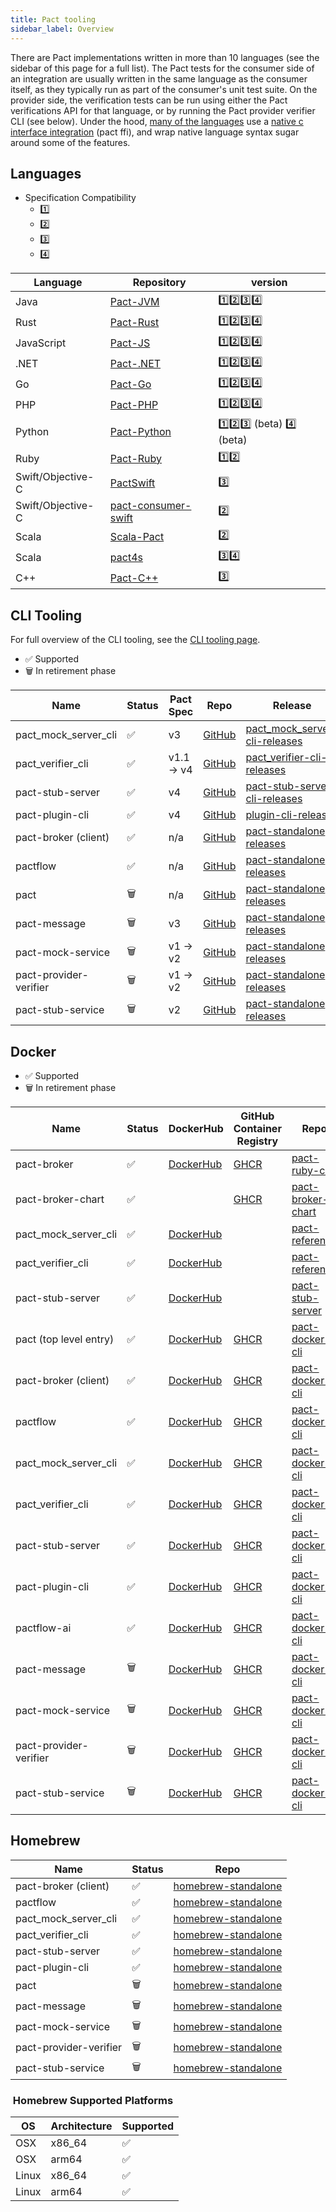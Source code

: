 ```yaml
---
title: Pact tooling
sidebar_label: Overview
---
```


There are Pact implementations written in more than 10 languages (see the sidebar of this page for a full list). The Pact tests for the consumer side of an integration are usually written in the same language as the consumer itself, as they typically run as part of the consumer's unit test suite. On the provider side, the verification tests can be run using either the Pact verifications API for that language, or by running the Pact provider verifier CLI (see below). Under the hood, [many of the languages][wrapper] use a [native c interface integration](./other_languages#native-c-interface-integration-v2v3v4-specification-support) (pact ffi), and wrap native language syntax sugar around some of the features.

## Languages

- Specification Compatibility
  - [1️⃣][pact-spec-one]
  - [2️⃣][pact-spec-two]
  - [3️⃣][pact-spec-three]
  - [4️⃣][pact-spec-four]

[pact-spec-one]: https://github.com/pact-foundation/pact-specification/tree/version-1
[pact-spec-two]: https://github.com/pact-foundation/pact-specification/tree/version-2
[pact-spec-three]: https://github.com/pact-foundation/pact-specification/tree/version-3
[pact-spec-four]: https://github.com/pact-foundation/pact-specification/tree/version-4

| Language          | Repository            |  version                                                                         |
| ----------------- | --------------------- |  ------------------------------------------------------------------------------- |
| Java              | [Pact-JVM]            | [1️⃣][pact-spec-one][2️⃣][pact-spec-two][3️⃣][pact-spec-three][4️⃣][pact-spec-four]   |
| Rust              | [Pact-Rust]           | [1️⃣][pact-spec-one][2️⃣][pact-spec-two][3️⃣][pact-spec-three][4️⃣][pact-spec-four]   |
| JavaScript        | [Pact-JS]             | [1️⃣][pact-spec-one][2️⃣][pact-spec-two][3️⃣][pact-spec-three][4️⃣][pact-spec-four]   |
| .NET              | [Pact-.NET]           | [1️⃣][pact-spec-one][2️⃣][pact-spec-two][3️⃣][pact-spec-three][4️⃣][pact-spec-four]   |
| Go                | [Pact-Go]             | [1️⃣][pact-spec-one][2️⃣][pact-spec-two][3️⃣][pact-spec-three][4️⃣][pact-spec-four]   |
| PHP               | [Pact-PHP]            | [1️⃣][pact-spec-one][2️⃣][pact-spec-two][3️⃣][pact-spec-three][4️⃣][pact-spec-four]   |
| Python            | [Pact-Python]         | [1️⃣][pact-spec-one][2️⃣][pact-spec-two][3️⃣][pact-spec-three] (beta) [4️⃣](pact-spec-four) (beta) |
| Ruby              | [Pact-Ruby]           | [1️⃣][pact-spec-one][2️⃣][pact-spec-two]                                           |
| Swift/Objective-C | [PactSwift]           | [3️⃣][pact-spec-three]                                                            |
| Swift/Objective-C | [pact-consumer-swift] | [2️⃣][pact-spec-two]                                                              |
| Scala             | [Scala-Pact]          | [2️⃣][pact-spec-two]                                                              |
| Scala             | [pact4s]              | [3️⃣][pact-spec-three][4️⃣][pact-spec-four]                                        |
| C++               | [Pact-C++]            | [3️⃣][pact-spec-three]                                                            |

[Pact-JVM]: ./jvm
[Pact-JS]: ./javascript/readme
[Pact-Ruby]: ./ruby/readme
[Pact-.NET]: ./net
[Pact-Go]: ./go
[Pact-PHP]: ./php/readme
[Pact-Python]: ./python
[PactSwift]: ./swift
[pact-consumer-swift]: ./swift
[Scala-Pact]: ./scala
[pact4s]: ./scala
[Pact-Rust]: ./rust
[Pact-C++]: ./cpp

## CLI Tooling

For full overview of the CLI tooling, see the [CLI tooling page](./cli).

- ✅ Supported
- 🗑 In retirement phase

| Name                   | Status | Pact Spec  | Repo                          | Release                                             |
| ---------------------- | ------ | ---------- | ----------------------------- | --------------------------------------------------- |
| pact_mock_server_cli   | ✅     | v3         | [GitHub][mock-cli]            | [pact_mock_server-cli-releases][mock-cli-releases]  |
| pact_verifier_cli      | ✅     | v1.1 -> v4 | [GitHub][verifier-cli]        | [pact_verifier-cli-releases][verifier-cli-releases] |
| pact-stub-server       | ✅     | v4         | [GitHub][stub-cli]            | [pact-stub-server-cli-releases][stub-cli-releases]  |
| pact-plugin-cli        | ✅     | v4         | [GitHub][plugin-cli]          | [plugin-cli-releases][plugin-cli-releases]          |
| pact-broker (client)   | ✅     | n/a        | [GitHub][broker-client-cli]   | [pact-standalone releases][pact-standalone-release] |
| pactflow               | ✅     | n/a        | [GitHub][pactflow-client-cli] | [pact-standalone releases][pact-standalone-release] |
| pact                   | 🗑     | n/a        | [GitHub][pact-cli]            | [pact-standalone releases][pact-standalone-release] |
| pact-message           | 🗑     | v3         | [GitHub][message-cli-legacy]  | [pact-standalone releases][pact-standalone-release] |
| pact-mock-service      | 🗑     | v1 -> v2   | [GitHub][mock-cli-legacy]     | [pact-standalone releases][pact-standalone-release] |
| pact-provider-verifier | 🗑     | v1 -> v2   | [GitHub][verifier-cli-legacy] | [pact-standalone releases][pact-standalone-release] |
| pact-stub-service      | 🗑     | v2         | [GitHub][stub-cli-legacy]     | [pact-standalone releases][pact-standalone-release] |

[verifier-cli]: https://github.com/pact-foundation/pact-reference/tree/master/rust/pact_verifier_cli
[stub-cli]: https://github.com/pact-foundation/pact-stub-server
[mock-cli]: https://github.com/pact-foundation/pact-core-mock-server/tree/main/pact_mock_server_cli
[plugin-cli]: https://github.com/pact-foundation/pact-plugins/tree/main/cli
[verifier-cli-releases]: https://github.com/pact-foundation/pact-reference/releases
[stub-cli-releases]: https://github.com/pact-foundation/pact-stub-server/releases
[mock-cli-releases]: https://github.com/pact-foundation/pact-core-mock-server/releases
[plugin-cli-releases]: https://github.com/pact-foundation/pact-plugins/releases
[verifier-cli-legacy]: https://github.com/pact-foundation/pact-provider-verifier
[stub-cli-legacy]: https://github.com/pact-foundation/pact-stub-service
[message-cli-legacy]: https://github.com/pact-foundation/pact-message-ruby
[mock-cli-legacy]: https://github.com/pact-foundation/pact-mock_service
[broker-client-cli]: https://github.com/pact-foundation/pact_broker-client
[pactflow-client-cli]: https://github.com/pact-foundation/pact_broker-client?tab=readme-ov-file#provider-contracts-pactflow-only
[pact-cli]: https://github.com/pact-foundation/pact-ruby/tree/master/lib/pact/cli
[wrapper]: /wrapper_implementations
[pact-standalone-release]: https://github.com/pact-foundation/pact-standalone/releases

## Docker

- ✅ Supported
- 🗑 In retirement phase

| Name                   | Status | DockerHub                        | GitHub Container Registry               | Repo                                        |
| ---------------------- | ------ | -------------------------------- | --------------------------------------- | ------------------------------------------- |
| pact-broker            | ✅     | [DockerHub][pact-broker-docker]  | [GHCR][pact-broker-docker-github]       | [pact-ruby-cli][pact-broker-docker-repo]    |
| pact-broker-chart      | ✅     |                                  | [GHCR][pact-broker-chart-docker-github] | [pact-broker-chart][pact-broker-chart-repo] |
| pact_mock_server_cli   | ✅     | [DockerHub][mock-cli-docker]     |                                         | [pact-reference][mock-cli-docker-repo]      |
| pact_verifier_cli      | ✅     | [DockerHub][verifier-cli-docker] |                                         | [pact-reference][verifier-cli-docker-repo]  |
| pact-stub-server       | ✅     | [DockerHub][stub-cli-docker]     |                                         | [pact-stub-server][stub-cli-docker-repo]    |
| pact (top level entry) | ✅     | [DockerHub][pact-cli-docker]     | [GHCR][pact-cli-docker-github]          | [pact-docker-cli][pact-cli-docker-repo]       |
| pact-broker (client)   | ✅     | [DockerHub][pact-cli-docker]     | [GHCR][pact-cli-docker-github]          | [pact-docker-cli][pact-cli-docker-repo]       |
| pactflow               | ✅     | [DockerHub][pact-cli-docker]     | [GHCR][pact-cli-docker-github]          | [pact-docker-cli][pact-cli-docker-repo]       |
| pact_mock_server_cli   | ✅     | [DockerHub][pact-cli-docker]     | [GHCR][pact-cli-docker-github]          | [pact-docker-cli][pact-cli-docker-repo]       |
| pact_verifier_cli      | ✅     | [DockerHub][pact-cli-docker]     | [GHCR][pact-cli-docker-github]          | [pact-docker-cli][pact-cli-docker-repo]       |
| pact-stub-server       | ✅     | [DockerHub][pact-cli-docker]     | [GHCR][pact-cli-docker-github]          | [pact-docker-cli][pact-cli-docker-repo]       |
| pact-plugin-cli        | ✅     | [DockerHub][pact-cli-docker]     | [GHCR][pact-cli-docker-github]          | [pact-docker-cli][pact-cli-docker-repo]       |
| pactflow-ai            | ✅     | [DockerHub][pact-cli-docker]     | [GHCR][pact-cli-docker-github]          | [pact-docker-cli][pact-cli-docker-repo]       |
| pact-message           | 🗑     | [DockerHub][pact-cli-docker]     | [GHCR][pact-cli-docker-github]          | [pact-docker-cli][pact-cli-docker-repo]       |
| pact-mock-service      | 🗑     | [DockerHub][pact-cli-docker]     | [GHCR][pact-cli-docker-github]          | [pact-docker-cli][pact-cli-docker-repo]       |
| pact-provider-verifier | 🗑     | [DockerHub][pact-cli-docker]     | [GHCR][pact-cli-docker-github]          | [pact-docker-cli][pact-cli-docker-repo]       |
| pact-stub-service      | 🗑     | [DockerHub][pact-cli-docker]     | [GHCR][pact-cli-docker-github]          | [pact-docker-cli][pact-cli-docker-repo]       |

[verifier-cli-docker]: https://hub.docker.com/r/pactfoundation/pact-ref-verifier
[stub-cli-docker]: https://hub.docker.com/r/pactfoundation/pact-stub-server
[mock-cli-docker]: https://hub.docker.com/r/pactfoundation/pact-ref-mock-server
[pact-cli-docker]: https://hub.docker.com/r/pactfoundation/pact-cli
[pact-cli-docker-github]: https://github.com/pact-foundation/pact-ruby-cli/pkgs/container/pact-cli
[pact-broker-docker]: https://hub.docker.com/r/pactfoundation/pact-broker
[pact-broker-docker-github]: https://github.com/pact-foundation/pact-broker-docker/pkgs/container/pact-broker
[pact-broker-chart-docker-github]: https://github.com/pact-foundation/pact-broker-chart/pkgs/container/pact-broker-chart%2Fpact-broker
[verifier-cli-docker-repo]: https://github.com/pact-foundation/pact-reference/blob/master/rust/pact_verifier_cli/Dockerfile
[stub-cli-docker-repo]: https://github.com/pact-foundation/pact-stub-server/tree/master/docker
[mock-cli-docker-repo]: https://github.com/pact-foundation/pact-reference/blob/master/rust/pact_mock_server_cli/Dockerfile
[pact-cli-docker-repo]: https://github.com/pact-foundation/pact-ruby-cli
[pact-broker-docker-repo]: https://github.com/pact-foundation/pact-broker-docker
[pact-broker-chart-repo]: https://github.com/pact-foundation/pact-broker-chart

## Homebrew

| Name                   | Status | Repo                  |
| ---------------------- | ------ | --------------------- |
| pact-broker (client)   | ✅     | [homebrew-standalone] |
| pactflow               | ✅     | [homebrew-standalone] |
| pact_mock_server_cli   | ✅     | [homebrew-standalone] |
| pact_verifier_cli      | ✅     | [homebrew-standalone] |
| pact-stub-server       | ✅     | [homebrew-standalone] |
| pact-plugin-cli        | ✅     | [homebrew-standalone] |
| pact                   | 🗑     | [homebrew-standalone] |
| pact-message           | 🗑     | [homebrew-standalone] |
| pact-mock-service      | 🗑     | [homebrew-standalone] |
| pact-provider-verifier | 🗑     | [homebrew-standalone] |
| pact-stub-service      | 🗑     | [homebrew-standalone] |

[homebrew-standalone]: https://github.com/pact-foundation/homebrew-pact-standalone

###  Homebrew Supported Platforms

| OS    | Architecture | Supported |
| ----- | ------------ | --------- |
| OSX   | x86_64       | ✅        |
| OSX   | arm64        | ✅        |
| Linux | x86_64       | ✅        |
| Linux | arm64        | ✅        |
